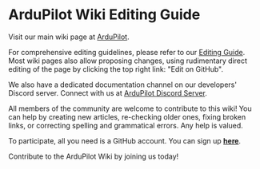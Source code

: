 # ArduPilot Wiki Editing Guide

Visit our main wiki page at [ArduPilot](https://ardupilot.org/ardupilot).

For comprehensive editing guidelines, please refer to our [Editing Guide](https://ardupilot.org/dev/docs/common-wiki_editing_guide.html). Most wiki pages also allow proposing changes, using rudimentary direct editing of the page by clicking the top right link: "Edit on GitHub". 

We also have a dedicated documentation channel on our developers' Discord server. Connect with us at [ArduPilot Discord Server](https://ardupilot.org/discord).

All members of the community are welcome to contribute to this wiki! You can help by creating new articles, re-checking older ones, fixing broken links, or correcting spelling and grammatical errors. Any help is valued.

To participate, all you need is a GitHub account. You can sign up [__here__](https://github.com/join).

Contribute to the ArduPilot Wiki by joining us today!